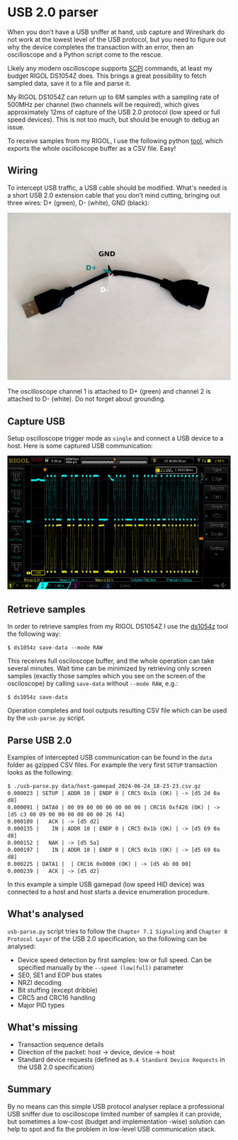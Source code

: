 # USB 2.0 parser

When you don’t have a USB sniffer at hand, usb capture and Wireshark
do not work at the lowest level of the USB protocol, but you need to
figure out why the device completes the transaction with an error,
then an oscilloscope and a Python script come to the rescue.

Likely any modern oscilloscope supports
[SCPI](https://en.wikipedia.org/wiki/Standard_Commands_for_Programmable_Instruments)
commands, at least my budget RIGOL DS1054Z does. This brings a great
possibility to fetch sampled data, save it to a file and parse it.

My RIGOL DS1054Z can return up to 6M samples with a sampling rate of
500MHz per channel (two channels will be required), which gives
approximately 12ms of capture of the USB 2.0 protocol (low speed or
full speed devices). This is not too much, but should be enough to
debug an issue.

To receive samples from my RIGOL, I use the following python
[tool](https://github.com/pklaus/ds1054z), which exports the whole
oscilloscope buffer as a CSV file. Easy!

## Wiring

To intercept USB traffic, a USB cable should be modified. What's needed
is a short USB 2.0 extension cable that you don’t mind cutting,
bringing out three wires: D+ (green), D- (white), GND (black):

![](images/cable.jpg)

The oscilloscope channel 1 is attached to D+ (green) and channel 2 is
attached to D- (white). Do not forget about grounding.

## Capture USB

Setup oscilloscope trigger mode as `single` and connect a USB device
to a host. Here is some captured USB communication:

![](images/host-gamepad_2024-06-24_18-22-32.png)

## Retrieve samples

In order to retrieve samples from my RIGOL DS1054Z I use the
[ds1054z](https://github.com/pklaus/ds1054z) tool the following way:

```shell
$ ds1054z save-data --mode RAW
```

This receives full osciloscope buffer, and the whole operation can take
several minutes. Wait time can be minimized by retrieving only screen
samples (exactly those samples which you see on the screen of the
osciloscope) by calling `save-data` without `--mode RAW`, e.g.:


```shell
$ ds1054z save-data
```

Operation completes and tool outputs resulting CSV file which can be
used by the `usb-parse.py` script.

## Parse USB 2.0

Examples of intercepted USB communication can be found in the `data` folder
as gzipped CSV files. For example the very first `SETUP` transaction looks
as the following:

```shell
$ ./usb-parse.py data/host-gamepad_2024-06-24_18-23-23.csv.gz
0.000023 | SETUP | ADDR 10 | ENDP 0 | CRC5 0x1b (OK) | -> [d5 2d 0a d8]
0.000091 | DATA0 | 00 09 00 00 00 00 00 00 | CRC16 0xf426 (OK) | -> [d5 c3 00 09 00 00 00 00 00 00 26 f4]
0.000109 |   ACK | -> [d5 d2]
0.000135 |    IN | ADDR 10 | ENDP 0 | CRC5 0x1b (OK) | -> [d5 69 0a d8]
0.000152 |   NAK | -> [d5 5a]
0.000197 |    IN | ADDR 10 | ENDP 0 | CRC5 0x1b (OK) | -> [d5 69 0a d8]
0.000225 | DATA1 |  | CRC16 0x0000 (OK) | -> [d5 4b 00 00]
0.000239 |   ACK | -> [d5 d2]
```

In this example a simple USB gamepad (low speed HID device) was connected to a
host and host starts a device enumeration procedure.

## What's analysed

`usb-parse.py` script tries to follow the `Chapter 7.1 Signaling` and
`Chapter 8 Protocol Layer` of the USB 2.0 specification, so the following
can be analysed:

* Device speed detection by first samples: low or full speed. Can be specified
  manually by the `--speed (low|full)` parameter
* SE0, SE1 and EOP bus states
* NRZI decoding
* Bit stuffing (except dribble)
* CRC5 and CRC16 handling
* Major PID types

## What's missing

* Transaction sequence details
* Direction of the packet: host -> device, device -> host
* Standard device requests (defined as `9.4 Standard Device Requests`
  in the USB 2.0 specification)

## Summary

By no means can this simple USB protocol analyser replace a
professional USB sniffer due to oscilloscope limited number of samples
it can provide, but sometimes a low-cost (budget and implementation
-wise) solution can help to spot and fix the problem in low-level USB
communication stack.
